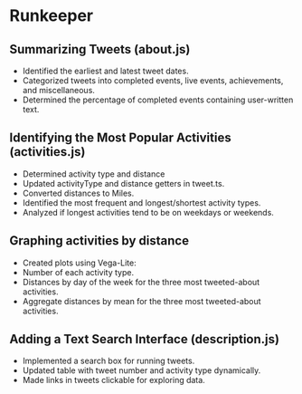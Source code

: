 # Runkeeper

## Summarizing Tweets (about.js)
- Identified the earliest and latest tweet dates.
- Categorized tweets into completed events, live events, achievements, and miscellaneous.
- Determined the percentage of completed events containing user-written text.

## Identifying the Most Popular Activities (activities.js)
- Determined activity type and distance
- Updated activityType and distance getters in tweet.ts.
- Converted distances to Miles.
- Identified the most frequent and longest/shortest activity types.
- Analyzed if longest activities tend to be on weekdays or weekends.

## Graphing activities by distance
- Created plots using Vega-Lite:
 - Number of each activity type.
 - Distances by day of the week for the three most tweeted-about activities.
 - Aggregate distances by mean for the three most tweeted-about activities.

## Adding a Text Search Interface (description.js)
- Implemented a search box for running tweets.
- Updated table with tweet number and activity type dynamically.
- Made links in tweets clickable for exploring data.
